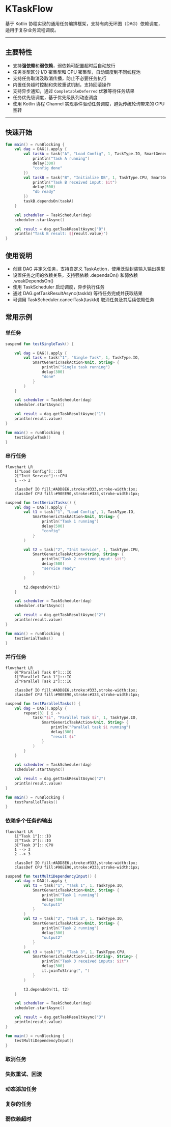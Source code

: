 # KTaskFlow

基于 Kotlin 协程实现的通用任务编排框架，支持有向无环图（DAG）依赖调度，适用于复杂业务流程调度。

---

## 主要特性

- 支持**强依赖**和**弱依赖**，弱依赖可配置超时后自动放行
- 任务类型区分 I/O 密集型和 CPU 密集型，自动调度到不同线程池
- 支持任务取消及取消传播，防止不必要任务执行
- 内置任务超时控制和失败重试机制，支持回滚操作
- 支持异步通知，通过 `CompletableDeferred` 优雅等待任务结果
- 任务优先级调度，基于优先级队列动态调度
- 使用 Kotlin 协程 Channel 实现事件驱动任务调度，避免传统轮询带来的 CPU 空转

---

## 快速开始

```kotlin
fun main() = runBlocking {
    val dag = DAG().apply {
        val taskA = task("A", "Load Config", 1, TaskType.IO, SmartGenericTaskAction<Unit, String> {
            println("Task A running")
            delay(300)
            "config done"
        })
        val taskB = task("B", "Initialize DB", 1, TaskType.CPU, SmartGenericTaskAction<String, String> {
            println("Task B received input: $it")
            delay(500)
            "db ready"
        })
        taskB.dependsOn(taskA)
    }

    val scheduler = TaskScheduler(dag)
    scheduler.startAsync()

    val result = dag.getTaskResultAsync("B")
    println("Task B result: ${result.value}")
}
```

## 使用说明
* 创建 DAG 并定义任务，支持自定义 TaskAction，使用泛型封装输入输出类型
* 设置任务之间的依赖关系，支持强依赖 .dependsOn() 和弱依赖 .weakDependsOn()
* 使用 TaskScheduler 启动调度，异步执行任务
* 通过 DAG.getTaskResultAsync(taskId) 等待任务完成并获取结果
* 可调用 TaskScheduler.cancelTask(taskId) 取消任务及其后续依赖任务


## 常用示例

### 单任务

```kotlin
suspend fun testSingleTask() {

    val dag = DAG().apply {
        val task = task("1", "Single Task", 1, TaskType.IO,
            SmartGenericTaskAction<Unit, String> {
                println("Single task running")
                delay(300)
                "done"
            }
        )
    }

    val scheduler = TaskScheduler(dag)
    scheduler.startAsync()

    val result = dag.getTaskResultAsync("1")
    println(result.value)
}

fun main() = runBlocking {
    testSingleTask()
}
```

### 串行任务

```mermaid
flowchart LR
    1["Load Config"]:::IO
    2["Init Service"]:::CPU
    1 --> 2

    classDef IO fill:#ADD8E6,stroke:#333,stroke-width:1px;
    classDef CPU fill:#90EE90,stroke:#333,stroke-width:1px;
```

```kotlin
suspend fun testSerialTasks() {
    val dag = DAG().apply {
        val t1 = task("1", "Load Config", 1, TaskType.IO,
            SmartGenericTaskAction<Unit, String> {
                println("Task 1 running")
                delay(500)
                "config"
            }
        )

        val t2 = task("2", "Init Service", 1, TaskType.CPU,
            SmartGenericTaskAction<String, String> {
                println("Task 2 received input: $it")
                delay(500)
                "service ready"
            }
        )

        t2.dependsOn(t1)
    }

    val scheduler = TaskScheduler(dag)
    scheduler.startAsync()

    val result = dag.getTaskResultAsync("2")
    println(result.value)
}

fun main() = runBlocking {
    testSerialTasks()
}
```

### 并行任务

```mermaid
flowchart LR
    0["Parallel Task 0"]:::IO
    1["Parallel Task 1"]:::IO
    2["Parallel Task 2"]:::IO

    classDef IO fill:#ADD8E6,stroke:#333,stroke-width:1px;
    classDef CPU fill:#90EE90,stroke:#333,stroke-width:1px;
```

```kotlin
suspend fun testParallelTasks() {
    val dag = DAG().apply {
        repeat(3) { i ->
            task("$i", "Parallel Task $i", 1, TaskType.IO,
                SmartGenericTaskAction<Unit, String> {
                    println("Parallel task $i running")
                    delay(300)
                    "result $i"
                }
            )
        }
    }

    val scheduler = TaskScheduler(dag)
    scheduler.startAsync()

    val result = dag.getTaskResultAsync("2")
    println(result.value)
}

fun main() = runBlocking {
    testParallelTasks()
}
```

### 依赖多个任务的输出

```mermaid
flowchart LR
    1["Task 1"]:::IO
    2["Task 2"]:::IO
    3["Task 3"]:::CPU
    1 --> 3
    2 --> 3

    classDef IO fill:#ADD8E6,stroke:#333,stroke-width:1px;
    classDef CPU fill:#90EE90,stroke:#333,stroke-width:1px;
```

```kotlin
suspend fun testMultiDependencyInput() {
    val dag = DAG().apply {
        val t1 = task("1", "Task 1", 1, TaskType.IO,
            SmartGenericTaskAction<Unit, String> {
                println("Task 1 running")
                delay(300)
                "output1"
            }
        )
        val t2 = task("2", "Task 2", 1, TaskType.IO,
            SmartGenericTaskAction<Unit, String> {
                println("Task 2 running")
                delay(300)
                "output2"
            }
        )
        val t3 = task("3", "Task 3", 1, TaskType.CPU,
            SmartGenericTaskAction<List<String>, String> {
                println("Task 3 received inputs: $it")
                delay(300)
                it.joinToString(", ")
            }
        )

        t3.dependsOn(t1, t2)
    }

    val scheduler = TaskScheduler(dag)
    scheduler.startAsync()

    val result = dag.getTaskResultAsync("3")
    println(result.value)
}

fun main() = runBlocking {
    testMultiDependencyInput()
}
```

### 取消任务

### 失败重试、回滚

### 动态添加任务

### 复杂的任务

### 弱依赖超时